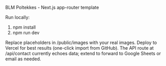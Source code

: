 BLM Poltekkes - Next.js app-router template

Run locally:
1. npm install
2. npm run dev

Replace placeholders in /public/images with your real images. Deploy to Vercel for best results (one-click import from GitHub). The API route at /api/contact currently echoes data; extend to forward to Google Sheets or email as needed.
